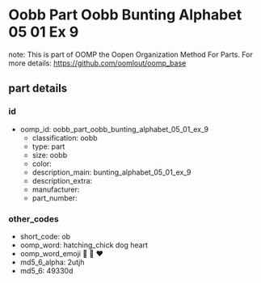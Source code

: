 # Oobb Part Oobb Bunting Alphabet 05 01 Ex 9  

note: This is part of OOMP the Oopen Organization Method For Parts. For more details: https://github.com/oomlout/oomp_base

##  part details





### id
* oomp_id: oobb_part_oobb_bunting_alphabet_05_01_ex_9
  * classification: oobb
  * type: part
  * size: oobb
  * color: 
  * description_main: bunting_alphabet_05_01_ex_9
  * description_extra: 
  * manufacturer: 
  * part_number: 

### other_codes
* short_code: ob
* oomp_word: hatching_chick dog heart
* oomp_word_emoji :hatching_chick: :dog: :heart:
* md5_6_alpha: 2utjh
* md5_6: 49330d